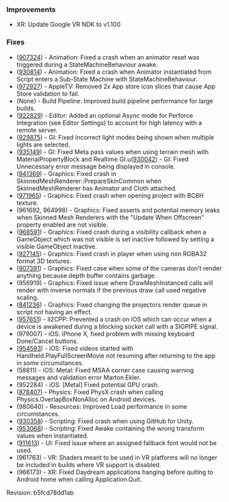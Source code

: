 ### Improvements

*   XR: Update Google VR NDK to v1.100

### Fixes

*   ([907324](https://issuetracker.unity3d.com/product/unity/issues/guid/907324/)) - Animation: Fixed a crash when an animator reset was triggered during a StateMachineBehaviour awake.
*   ([930814](https://issuetracker.unity3d.com/product/unity/issues/guid/930814/)) - Animation: Fixed a crash when Animator instantiated from Script enters a Sub-State Machine with StateMachineBehaviour.
*   ([972927](https://issuetracker.unity3d.com/product/unity/issues/guid/972927/)) - AppleTV: Removed 2x App store icon slices that cause App Store validation to fail.
*   (None) - Build Pipeline: Improved build pipeline performance for large builds.
*   ([922829](https://issuetracker.unity3d.com/product/unity/issues/guid/922829/)) - Editor: Added an optional Async mode for Perforce Integration (see Editor Settings) to account for high latency with a remote server.
*   ([929875](https://issuetracker.unity3d.com/product/unity/issues/guid/929875/)) - GI: Fixed incorrect light modes being shown when multiple lights are selected.
*   ([935149](https://issuetracker.unity3d.com/product/unity/issues/guid/935149/)) - GI: Fixed Meta pass values when using terrain mesh with MaterialPropertyBlock and Realtime GI.u([930042](https://issuetracker.unity3d.com/product/unity/issues/guid/930042/)) - GI: Fixed Unnecessary error message being displayed in console.
*   ([941369](https://issuetracker.unity3d.com/product/unity/issues/guid/941369/)) - Graphics: Fixed crash in SkinnedMeshRenderer::PrepareSkinCommon when SkinnedMeshRenderer has Animator and Cloth attached.
*   ([971965](https://issuetracker.unity3d.com/product/unity/issues/guid/971965/)) - Graphics: Fixed crash when opening project with BC6H texture.
*   (961692, 964998) - Graphics: Fixed asserts and potential memory leaks when Skinned Mesh Renderers with the "Update When Offscreen" property enabled are not visible.
*   ([968591](https://issuetracker.unity3d.com/product/unity/issues/guid/968591/)) - Graphics: Fixed crash during a visibility callback when a GameObject which was not visible is set inactive followed by setting a visible GameObject inactive.
*   ([927145](https://issuetracker.unity3d.com/product/unity/issues/guid/927145/)) - Graphics: Fixed crash in player when using non RGBA32 format 3D textures.
*   ([907391](https://issuetracker.unity3d.com/product/unity/issues/guid/907391/)) - Graphics: Fixed case when some of the cameras don't render anything because depth buffer contains garbage.
*   (956919) - Graphics: Fixed issue where DrawMeshInstanced calls will render with inverse normals if the previous draw call used negative scaling.
*   ([841236](https://issuetracker.unity3d.com/product/unity/issues/guid/841236/)) - Graphics: Fixed changing the projectors render queue in script not having an effect.
*   ([957651](https://issuetracker.unity3d.com/product/unity/issues/guid/957651/)) - Il2CPP: Prevented a crash on iOS which can occur when a device is awakened during a blocking socket call with a SIGPIPE signal.
*   (979007) - iOS: iPhone X, fixed problem with missing keyboard Done/Cancel buttons.
*   ([954593](https://issuetracker.unity3d.com/product/unity/issues/guid/954593/)) - iOS: Fixed videos started with Handheld.PlayFullScreenMovie not resuming after returning to the app in some circumstances.
*   (58811) - iOS: Metal: Fixed MSAA corner case causing warning messages and validation error Marton Ekler.
*   (952284) - iOS: \[Metal\] Fixed potential GPU crash.
*   ([878407](https://issuetracker.unity3d.com/product/unity/issues/guid/878407/)) - Physics: Fixed PhysX crash when calling Physics.OverlapBoxNonAlloc on Android devices.
*   (980640) - Resources: Improved Load performance in some circumstances.
*   ([930358](https://issuetracker.unity3d.com/product/unity/issues/guid/930358/)) - Scripting: Fixed crash when using GitHub for Unity.
*   ([953068](https://issuetracker.unity3d.com/product/unity/issues/guid/953068/)) - Scripting: Fixed Awake containing the wrong transform values when instantiated.
*   ([911613](https://issuetracker.unity3d.com/product/unity/issues/guid/911613/)) - UI: Fixed issue where an assigned fallback font would not be used.
*   (961763) - VR: Shaders meant to be used in VR platforms will no longer be included in builds where VR support is disabled.
*   (966173) - XR: Fixed Daydream applications hanging before quiting to Android home when calling Application.Quit.

Revision: b5fcd78dd1ab